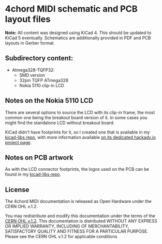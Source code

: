 # 4chord MIDI schematic and PCB layout files

**Note:** All content was designed using KiCad 4. This should be updated to KiCad 5 eventually. Schematics are additionally provided in PDF and PCB layouts in Gerber format.

## Subdirectory content:

- Atmega328-TQFP32:
    - SMD version
    - 32pin TQFP ATmega328
    - Nokia 5110 clip-in LCD


## Notes on the Nokia 5110 LCD
There are several options to source the LCD with its clip-in frame, the most common one being the breakout board version of it. In some cases you might find the standalone LCD without breakout board.

KiCad didn't have footprints for it, so I created one that is available in my [kicad-libs repo](https://github.com/sgreg/kicad-libs), with more information available [on its dedicated hackady.io project page](https://hackaday.io/project/25666-yet-another-nokia-5110-lcd-breakout-board).


## Notes on PCB artwork
As with the LCD connector footprints, the logos used on the PCB can be found in my [kicad-libs repo](https://github.com/sgreg/kicad-libs).


## License
The 4chord MIDI documentation is released as Open Hardware under the CERN OHL v.1.2.

You may redistribute and modify this documentation under the terms of the [CERN OHL v.1.2](http://ohwr.org/cernohl).
This documentation is distributed WITHOUT ANY EXPRESS OR IMPLIED WARRANTY, INCLUDING OF MERCHANTABILITY, SATISFACTORY QUALITY AND FITNESS FOR A PARTICULAR PURPOSE. Please see the CERN OHL v.1.2 for applicable conditions
